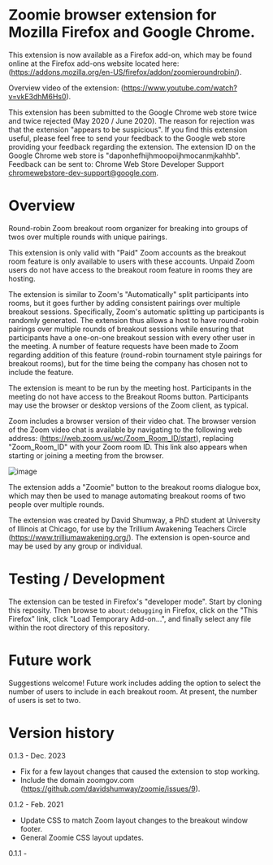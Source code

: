 # Zoomie browser extension for Mozilla Firefox and Google Chrome.

This extension is now available as a Firefox add-on, which may be found online
at the Firefox add-ons website located here:
(https://addons.mozilla.org/en-US/firefox/addon/zoomieroundrobin/).

Overview video of the extension:
(https://www.youtube.com/watch?v=vkE3dhM6Hs0).

This extension has been submitted to the Google Chrome web store twice
and twice rejected (May 2020 / June 2020). The reason for rejection was
that the extension "appears to be suspicious". If you find this
extension useful, please feel free to send your feedback to the Google
web store providing your feedback regarding the extension. The extension
ID on the Google Chrome web store is "daponhefhijhmoopoijhmocanmjkahhb".
Feedback can be sent to: Chrome Web Store Developer Support
<chromewebstore-dev-support@google.com>.

# Overview

Round-robin Zoom breakout room organizer for breaking into groups of twos over multiple rounds with unique pairings.

This extension is only valid with "Paid" Zoom accounts as the breakout room feature is only available to users with these accounts. Unpaid Zoom users do not have access to the breakout room feature in rooms they are hosting.

The extension is similar to Zoom's "Automatically" split participants into rooms, but it goes further by adding consistent pairings over multiple breakout sessions. Specifically, Zoom's automatic splitting up participants is randomly generated. The extension thus allows a host to have round-robin pairings over multiple rounds of breakout sessions while ensuring that participants have a one-on-one breakout session with every other user in the meeting. A number of feature requests have been made to Zoom regarding addition of this feature (round-robin tournament style pairings for breakout rooms), but for the time being the company has chosen not to include the feature.

The extension is meant to be run by the meeting host. Participants in the meeting do not have access to the Breakout Rooms button. Participants may use the browser or desktop versions of the Zoom client, as typical.

Zoom includes a browser version of their video chat. The browser version of the Zoom video chat is available by navigating to the following web address: (https://web.zoom.us/wc/Zoom_Room_ID/start), replacing "Zoom_Room_ID" with your Zoom room ID. This link also appears when starting or joining a meeting from the browser.

![image](https://github.com/davidshumway/zoomie/assets/3892695/d6488741-82a8-47e1-a7a9-2878bc962eb9)

The extension adds a "Zoomie" button to the breakout rooms dialogue box, which may then be used to manage automating breakout rooms of two people over multiple rounds.

The extension was created by David Shumway, a PhD student at University of Illinois at Chicago, for use by the Trillium Awakening Teachers Circle (https://www.trilliumawakening.org/). The extension is open-source and may be used by any group or individual.

# Testing / Development

The extension can be tested in Firefox's "developer mode". Start by
cloning this reposity. Then browse to `about:debugging` in Firefox,
click on the "This Firefox" link, click "Load Temporary Add-on...",
and finally select any file within the root directory of this repository.

# Future work

Suggestions welcome! Future work includes adding the option to select the number of users to include in each breakout room. At present, the number of users is set to two.

# Version history

0.1.3 - Dec. 2023
- Fix for a few layout changes that caused the extension to stop working.
- Include the domain zoomgov.com (https://github.com/davidshumway/zoomie/issues/9).

0.1.2 - Feb. 2021
  
- Update CSS to match Zoom layout changes to the breakout window footer.
- General Zoomie CSS layout updates.

0.1.1 -

